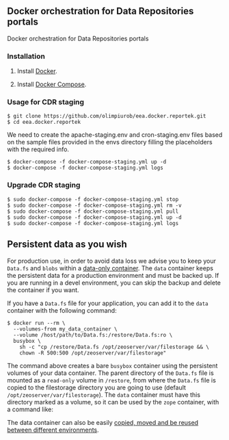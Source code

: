 ## Docker orchestration for Data Repositories portals

Docker orchestration for Data Repositories portals


### Installation

1. Install [Docker](https://www.docker.com/).

2. Install [Docker Compose](https://docs.docker.com/compose/).


### Usage for CDR staging

    $ git clone https://github.com/olimpiurob/eea.docker.reportek.git
    $ cd eea.docker.reportek


We need to create the apache-staging.env and cron-staging.env files based on the
sample files provided in the envs directory filling the placeholders with the 
required info.


    $ docker-compose -f docker-compose-staging.yml up -d
    $ docker-compose -f docker-compose-staging.yml logs


### Upgrade CDR staging

    $ sudo docker-compose -f docker-compose-staging.yml stop
    $ sudo docker-compose -f docker-compose-staging.yml rm -v
    $ sudo docker-compose -f docker-compose-staging.yml pull
    $ sudo docker-compose -f docker-compose-staging.yml up -d
    $ sudo docker-compose -f docker-compose-staging.yml logs


## Persistent data as you wish

For production use, in order to avoid data loss we advise you to keep your `Data.fs` and `blobs` within
a [data-only container](https://medium.com/@ramangupta/why-docker-data-containers-are-good-589b3c6c749e).
The `data` container keeps the persistent data for a production environment and must be backed up.
If you are running in a devel environment, you can skip the backup and delete the container if you want.

If you have a `Data.fs` file for your application, you can add it to the `data` container with the following
command:

    $ docker run --rm \
      --volumes-from my_data_container \
      --volume /host/path/to/Data.fs:/restore/Data.fs:ro \
      busybox \
        sh -c "cp /restore/Data.fs /opt/zeoserver/var/filestorage && \
        chown -R 500:500 /opt/zeoserver/var/filestorage"

The command above creates a bare `busybox` container using the persistent volumes of your data container.
The parent directory of the `Data.fs` file is mounted as a `read-only` volume in `/restore`, from where the
`Data.fs` file is copied to the filestorage directory you are going to use (default `/opt/zeoserver/var/filestorage`).
The `data` container must have this directory marked as a volume, so it can be used by the `zope` container,
with a command like:

The data container can also be easily [copied, moved and be reused between different environments](https://docs.docker.com/userguide/dockervolumes/#backup-restore-or-migrate-data-volumes).

